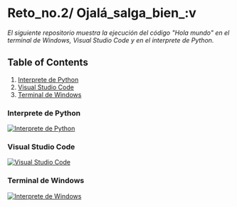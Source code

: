 # Reto_no.2/ Ojalá_salga_bien_:v
_El siguiente repositorio muestra la ejecución del código "Hola mundo" en el terminal de Windows, Visual Studio Code y en el interprete de Python._

## Table of Contents
1. [Interprete de Python](#interprete-de-python)
2. [Visual Studio Code](#visual-studio-code)
3. [Terminal de Windows](#terminal-de-windows)

 ### Interprete de Python
[![Interprete de Python](https://i.postimg.cc/W4LmV8gf/Captura-de-pantalla-2024-02-09-155627-1.png)](https://postimg.cc/pmC5YD0D)

 ### Visual Studio Code
[![Visual Studio Code](https://i.postimg.cc/52F5DTYC/Captura-de-pantalla-2024-02-09-155654-1.png)](https://postimg.cc/3kYDvLZ8)

 ### Terminal de Windows
[![Interprete de Windows](https://i.postimg.cc/6QrrpZh6/Captura-de-pantalla-2024-02-12-112810.png)](https://postimg.cc/5HtYP6GD)






